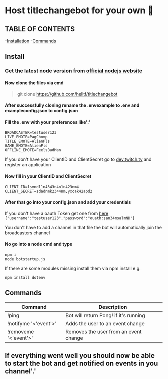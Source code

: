 # Host titlechangebot for your own  :robot:

## TABLE OF CONTENTS

-[Installation](#Install)
-[Commands](#Commands)

## Install

### Get the latest node version from [official nodejs website](https://nodejs.org/en/download/)

#### Now clone the files via cmd

> git clone <https://github.com/helltf/titlechangebot>

#### After successfully cloning rename the **.envexample** to **.env** and **exampleconfig.json** to **config.json**

#### Fill the .env with your preferences like':'

```
BROADCASTER=testuser123
LIVE_EMOTE=PagChomp
TITLE_EMOTE=AlienPls
GAME_EMOTE=AlienPls
OFFLINE_EMOTE=FeelsBadMan
```

If you don't  have your ClientID and ClientSecret go to [dev.twitch.tv](https.dev.twitch.tv) and register an application

#### Now fill in your ClientID and ClientSecret

```
CLIENT_ID=1svndl1n4343n4n1n423nm4
CLIENT_SECRET=sdadnmk2344nm,yxcak42apd2
```

#### After that go into your config.json and add your credentials

If you don't have a oauth Token get one from [here](https://twitchapps.com/tmi/)
```{"username":"testuser123","password":"ouath:san34msalmND"}```

You don't have to add a channel in that file the bot will automatically join the broadcasters channel

#### No go into a node cmd and type

```
npm i
node botstartup.js
```

If there are some modules missing install them via npm install e.g.

```
npm install dotenv
```

## Commands

Command|Description
--------------|-----------------------
!ping|Bot will return Pong! if it's running
!notifyme '<'event'>'| Adds the user to an event change
!removeme '<'event'>'| Removes the user from an event change

## If everything went well you should now be able to start the bot and get notified on events in you channel'.'
